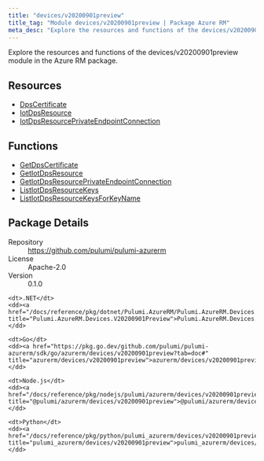 ```yaml
---
title: "devices/v20200901preview"
title_tag: "Module devices/v20200901preview | Package Azure RM"
meta_desc: "Explore the resources and functions of the devices/v20200901preview module in the Azure RM package."
---
```


<!-- WARNING: this file was generated by Pulumi Docs Generator. -->
<!-- Do not edit by hand unless you're certain you know what you are doing! -->

Explore the resources and functions of the devices/v20200901preview module in the Azure RM package.

<h2 id="resources">Resources</h2>
<ul class="api">
    <li><a href="dpscertificate" title="DpsCertificate"><span class="symbol resource"></span>DpsCertificate</a></li>
    <li><a href="iotdpsresource" title="IotDpsResource"><span class="symbol resource"></span>IotDpsResource</a></li>
    <li><a href="iotdpsresourceprivateendpointconnection" title="IotDpsResourcePrivateEndpointConnection"><span class="symbol resource"></span>IotDpsResourcePrivateEndpointConnection</a></li>
</ul>

<h2 id="functions">Functions</h2>
<ul class="api">
    <li><a href="getdpscertificate" title="GetDpsCertificate"><span class="symbol function"></span>GetDpsCertificate</a></li>
    <li><a href="getiotdpsresource" title="GetIotDpsResource"><span class="symbol function"></span>GetIotDpsResource</a></li>
    <li><a href="getiotdpsresourceprivateendpointconnection" title="GetIotDpsResourcePrivateEndpointConnection"><span class="symbol function"></span>GetIotDpsResourcePrivateEndpointConnection</a></li>
    <li><a href="listiotdpsresourcekeys" title="ListIotDpsResourceKeys"><span class="symbol function"></span>ListIotDpsResourceKeys</a></li>
    <li><a href="listiotdpsresourcekeysforkeyname" title="ListIotDpsResourceKeysForKeyName"><span class="symbol function"></span>ListIotDpsResourceKeysForKeyName</a></li>
</ul>

<h2 id="package-details">Package Details</h2>
<dl class="package-details">
	<dt>Repository</dt>
	<dd><a href="https://github.com/pulumi/pulumi-azurerm">https://github.com/pulumi/pulumi-azurerm</a></dd>
	<dt>License</dt>
	<dd>Apache-2.0</dd>
	<dt>Version</dt>
	<dd>0.1.0</dd>
</dl>



<dl class="tabular">

    <dt>.NET</dt>
    <dd><a href="/docs/reference/pkg/dotnet/Pulumi.AzureRM/Pulumi.AzureRM.Devices.V20200901Preview.html" title="Pulumi.AzureRM.Devices.V20200901Preview">Pulumi.AzureRM.Devices.V20200901Preview</a></dd>

    <dt>Go</dt>
    <dd><a href="https://pkg.go.dev/github.com/pulumi/pulumi-azurerm/sdk/go/azurerm/devices/v20200901preview?tab=doc#" title="azurerm/devices/v20200901preview">azurerm/devices/v20200901preview</a></dd>

    <dt>Node.js</dt>
    <dd><a href="/docs/reference/pkg/nodejs/pulumi/azurerm/devices/v20200901preview/#" title="@pulumi/azurerm/devices/v20200901preview">@pulumi/azurerm/devices/v20200901preview</a></dd>

    <dt>Python</dt>
    <dd><a href="/docs/reference/pkg/python/pulumi_azurerm/devices/v20200901preview" title="pulumi_azurerm/devices/v20200901preview">pulumi_azurerm/devices/v20200901preview</a></dd>

</dl>

